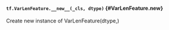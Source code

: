 #### `tf.VarLenFeature.__new__(_cls, dtype)` {#VarLenFeature.__new__}

Create new instance of VarLenFeature(dtype,)

